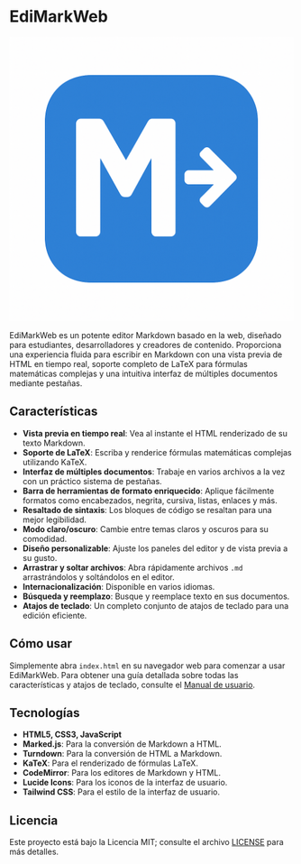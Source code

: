 # EdiMarkWeb

![EdiMarkWeb Screenshot](logo.png)

EdiMarkWeb es un potente editor Markdown basado en la web, diseñado para estudiantes, desarrolladores y creadores de contenido. Proporciona una experiencia fluida para escribir en Markdown con una vista previa de HTML en tiempo real, soporte completo de LaTeX para fórmulas matemáticas complejas y una intuitiva interfaz de múltiples documentos mediante pestañas.

## Características

*   **Vista previa en tiempo real**: Vea al instante el HTML renderizado de su texto Markdown.
*   **Soporte de LaTeX**: Escriba y renderice fórmulas matemáticas complejas utilizando KaTeX.
*   **Interfaz de múltiples documentos**: Trabaje en varios archivos a la vez con un práctico sistema de pestañas.
*   **Barra de herramientas de formato enriquecido**: Aplique fácilmente formatos como encabezados, negrita, cursiva, listas, enlaces y más.
*   **Resaltado de sintaxis**: Los bloques de código se resaltan para una mejor legibilidad.
*   **Modo claro/oscuro**: Cambie entre temas claros y oscuros para su comodidad.
*   **Diseño personalizable**: Ajuste los paneles del editor y de vista previa a su gusto.
*   **Arrastrar y soltar archivos**: Abra rápidamente archivos `.md` arrastrándolos y soltándolos en el editor.
*   **Internacionalización**: Disponible en varios idiomas.
*   **Búsqueda y reemplazo**: Busque y reemplace texto en sus documentos.
*   **Atajos de teclado**: Un completo conjunto de atajos de teclado para una edición eficiente.

## Cómo usar

Simplemente abra `index.html` en su navegador web para comenzar a usar EdiMarkWeb. Para obtener una guía detallada sobre todas las características y atajos de teclado, consulte el [Manual de usuario](manual.md).

## Tecnologías

*   **HTML5, CSS3, JavaScript**
*   **Marked.js**: Para la conversión de Markdown a HTML.
*   **Turndown**: Para la conversión de HTML a Markdown.
*   **KaTeX**: Para el renderizado de fórmulas LaTeX.
*   **CodeMirror**: Para los editores de Markdown y HTML.
*   **Lucide Icons**: Para los iconos de la interfaz de usuario.
*   **Tailwind CSS**: Para el estilo de la interfaz de usuario.

## Licencia

Este proyecto está bajo la Licencia MIT; consulte el archivo [LICENSE](LICENSE) para más detalles.